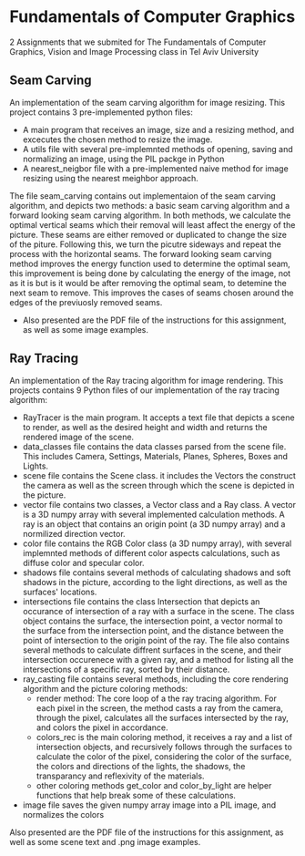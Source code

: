 # Fundamentals of Computer Graphics

2 Assignments that we submited for The Fundamentals of Computer Graphics, Vision and Image Processing class in Tel Aviv University

## Seam Carving

An implementation of the seam carving algorithm for image resizing. 
This project contains 3 pre-implemented python files:
- A main program that receives an image, size and a resizing method, and excecutes the chosen method to resize the image.
- A utils file with several pre-implemnted methods of opening, saving and normalizing an image, using the PIL packge in Python
- A nearest_neigbor file with a pre-implemented naive method for image resizing using the nearest meighbor approach.

The file seam_carving contains out implementaion of the seam carving algorithm, and depicts two methods: a basic seam carving algorithm and a forward looking seam carving algorithm. In both methods, we calculate the optimal vertical seams which their removal will least affect the energy of the picture. These seams are either removed or duplicated to change the size of the piture. Following this, we turn the picutre sideways and repeat the process with the horizontal seams.
The forward looking seam carving method improves the energy function used to determine the optimal seam, this improvement is being done by calculating the energy of the image, not as it is but is it would be after removing the optimal seam, to detemine the next seam to remove. This improves the cases of seams chosen around the edges of the previuosly removed seams. 

* Also presented are the PDF file of the instructions for this assignment, as well as some image examples.


## Ray Tracing

An implementation of the Ray tracing algorithm for image rendering.
This projects contains 9 Python files of our implementation of the ray tracing algorithm:
- RayTracer is the main program. It accepts a text file that depicts a scene to render, as well as the desired height and width and returns the rendered image of the scene.
- data_classes file contains the data classes parsed from the scene file. This includes Camera, Settings, Materials, Planes, Spheres, Boxes and Lights.
- scene file contains the Scene class. it includes the Vectors the construct the camera as well as the screen through which the scene is depicted in the picture.
- vector file contains two classes, a Vector class and a Ray class. A vector is a 3D numpy array with several implemented calculation methods. A ray is an object that contains an origin point (a 3D numpy array) and a normilized direction vector.
- color file contains the RGB Color class (a 3D numpy array), with several implemnted methods of different color aspects calculations, such as diffuse color and specular color.
- shadows file contains several methods of calculating shadows and soft shadows in the picture, according to the light directions, as well as the surfaces' locations.
- intersections file contains the class Intersection that depicts an occurance of intersection of a ray with a surface in the scene. The class object contains the surface, the intersection point, a vector normal to the surface from the intersection point, and the distance between the point of intersection to the origin point of the ray. The file also contains several methods to calculate diffrent surfaces in the scene, and their intersection occurenece with a given ray, and a method for listing all the intersections of a specific ray, sorted by their distance.
- ray_casting file contains several methods, including the core rendering algorithm and the picture coloring methods:
  - render method: The core loop of a the ray tracing algorithm. For each pixel in the screen, the method casts a ray from the camera, through the pixel, calculates all the surfaces intersected by the ray, and colors the pixel in accordance.
  - colors_rec is the main coloring method, it receives a ray and a list of intersection objects, and recursively follows through the surfaces to calculate the color of the pixel, considering the color of the surface, the colors and directions of the lights, the shadows, the transparancy and reflexivity of the materials.
  - other coloring methods get_color and color_by_light are helper functions that help break some of  these calculations.
- image file saves the given numpy array image into a PIL image, and normalizes the colors

Also presented are the PDF file of the instructions for this assignment, as well as some scene text and .png image examples.
